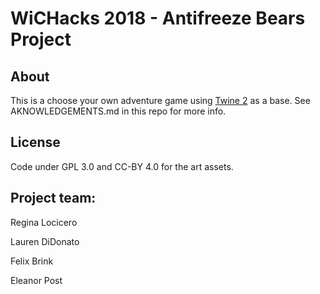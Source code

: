 # WiCHacks 2018 - Antifreeze Bears Project

## About
This is a choose your own adventure game using [Twine 2](https://github.com/klembot/twinejs) as a base. See AKNOWLEDGEMENTS.md in this repo for more info. 

## License
Code under GPL 3.0 and CC-BY 4.0 for the art assets.

## Project team:
Regina Locicero

Lauren DiDonato

Felix Brink

Eleanor Post
